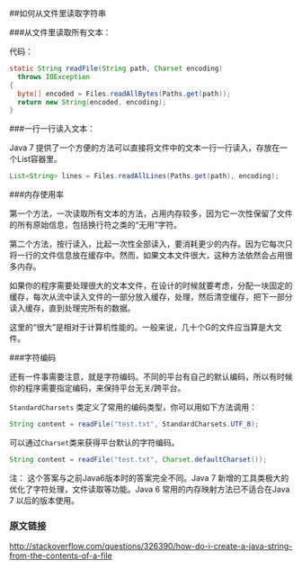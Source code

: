 ##如何从文件里读取字符串

###从文件里读取所有文本：

代码：
```java
static String readFile(String path, Charset encoding) 
  throws IOException 
{
  byte[] encoded = Files.readAllBytes(Paths.get(path));
  return new String(encoded, encoding);
}

```

###一行一行读入文本：

Java 7 提供了一个方便的方法可以直接将文件中的文本一行一行读入，存放在一个List容器里。
```JAVA
List<String> lines = Files.readAllLines(Paths.get(path), encoding);
```

###内存使用率

第一个方法，一次读取所有文本的方法，占用内存较多，因为它一次性保留了文件的所有原始信息，包括换行符之类的“无用”字符。

第二个方法，按行读入，比起一次性全部读入，要消耗更少的内存。因为它每次只将一行的文件信息放在缓存中。然而，如果文本文件很大，这种方法依然会占用很多内存。

如果你的程序需要处理很大的文本文件，在设计的时候就要考虑，分配一块固定的缓存，每次从流中读入文件的一部分放入缓存，处理，然后清空缓存，把下一部分读入缓存，直到处理完所有的数据。

这里的“很大”是相对于计算机性能的。一般来说，几十个G的文件应当算是大文件。

###字符编码

还有一件事需要注意，就是字符编码。不同的平台有自己的默认编码，所以有时候你的程序需要指定编码，来保持平台无关/跨平台。

```StandardCharsets``` 类定义了常用的编码类型，你可以用如下方法调用：

```java
String content = readFile("test.txt", StandardCharsets.UTF_8);
```

可以通过```Charset```类来获得平台默认的字符编码。

```java
String content = readFile("test.txt", Charset.defaultCharset());
```

注： 这个答案与之前Java6版本时的答案完全不同。Java 7 新增的工具类极大的优化了字符处理，文件读取等功能。Java 6 常用的内存映射方法已不适合在Java 7 以后的版本使用。

### 原文链接
http://stackoverflow.com/questions/326390/how-do-i-create-a-java-string-from-the-contents-of-a-file
   


